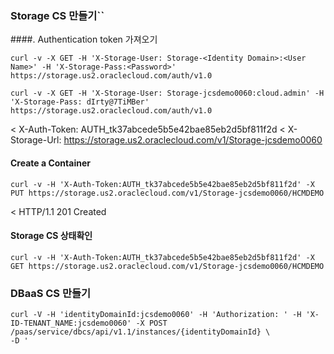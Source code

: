 

### Storage CS 만들기``
####. Authentication token 가져오기

```
curl -v -X GET -H 'X-Storage-User: Storage-<Identity Domain>:<User Name>' -H 'X-Storage-Pass:<Password>' https://storage.us2.oraclecloud.com/auth/v1.0
```
```
curl -v -X GET -H 'X-Storage-User: Storage-jcsdemo0060:cloud.admin' -H 'X-Storage-Pass: dIrty@7TiMBer' https://storage.us2.oraclecloud.com/auth/v1.0
```
< X-Auth-Token: AUTH_tk37abcede5b5e42bae85eb2d5bf811f2d
< X-Storage-Url: https://storage.us2.oraclecloud.com/v1/Storage-jcsdemo0060


#### Create a Container
```
curl -v -H 'X-Auth-Token:AUTH_tk37abcede5b5e42bae85eb2d5bf811f2d' -X PUT https://storage.us2.oraclecloud.com/v1/Storage-jcsdemo0060/HCMDEMO
```
< HTTP/1.1 201 Created


#### Storage CS 상태확인
```
curl -v -H 'X-Auth-Token:AUTH_tk37abcede5b5e42bae85eb2d5bf811f2d' -X GET https://storage.us2.oraclecloud.com/v1/Storage-jcsdemo0060/HCMDEMO
```


### DBaaS CS 만들기
```
curl -V -H 'identityDomainId:jcsdemo0060' -H 'Authorization: ' -H 'X-ID-TENANT_NAME:jcsdemo0060' -X POST /paas/service/dbcs/api/v1.1/instances/{identityDomainId} \
-D '
```
